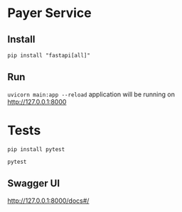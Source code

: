 # Payer Service

## Install

`pip install "fastapi[all]"`


## Run

`uvicorn main:app --reload` application will be running on http://127.0.0.1:8000

# Tests

`pip install pytest`

`pytest`

## Swagger UI

http://127.0.0.1:8000/docs#/
